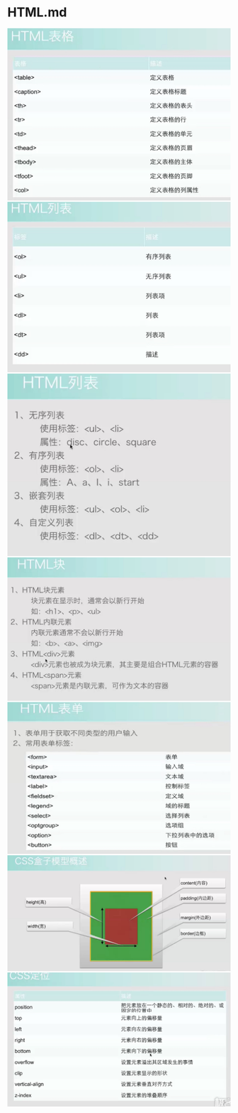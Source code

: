 # HTML.md
![](media/15027529003336.jpg)
![](media/15027529105309.jpg)
![](media/15027529200703.jpg)
![](media/15027529369220.jpg)
![](media/15027529514084.jpg)
![](media/15027529629820.jpg)
![](media/15027529828678.jpg)

